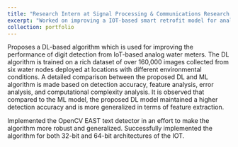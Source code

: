 ```yaml
---
title: "Research Intern at Signal Processing & Communications Research Lab, IIIT Hyderabad"
excerpt: "Worked on improving a IOT-based smart retrofit model for analog water meters under Prof. Sachin Chaudhari.<br/>"
collection: portfolio
---
```



Proposes a DL-based algorithm which is used for improving the performance of digit detection 
from IoT-based analog water meters. The DL algorithm is trained on a rich dataset of over 160,000 images 
collected from six water nodes deployed at locations with different environmental conditions. A detailed comparison 
between the proposed DL and ML algorithm is made based on detection accuracy, feature analysis, error analysis, and 
computational complexity analysis. It is observed that compared to the ML model, the proposed DL model maintained a higher 
detection accuracy and is more generalized in terms of feature extraction. 

Implemented the OpenCV EAST text detector in an effort to make the algorithm more robust and generalized.
Successfully implemented the algorithm for both 32-bit and 64-bit architectures of the IOT.

